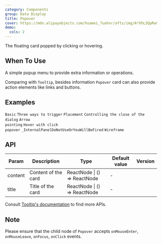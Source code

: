 ```yaml
---
category: Components
group: Data Display
title: Popover
cover: https://mdn.alipayobjects.com/huamei_7uahnr/afts/img/A*XhL3QpRw92kAAAAAAAAAAAAADrJ8AQ/original
demo:
  cols: 2
---
```


The floating card popped by clicking or hovering.

## When To Use

A simple popup menu to provide extra information or operations.

Comparing with `Tooltip`, besides information `Popover` card can also provide action elements like links and buttons.

## Examples

<!-- prettier-ignore -->
<code src="./demo/basic.tsx">Basic</code>
<code src="./demo/triggerType.tsx">Three ways to trigger</code>
<code src="./demo/placement.tsx">Placement</code>
<code src="./demo/control.tsx">Controlling the close of the dialog</code>
<code src="./demo/arrow-point-at-center.tsx">Arrow pointing</code>
<code src="./demo/hover-with-click.tsx">Hover with click popover</code>
<code src="./demo/render-panel.tsx" debug>_InternalPanelDoNotUseOrYouWillBeFired</code>
<code src="./demo/wireframe.tsx" debug>Wireframe</code>

## API

| Param   | Description         | Type                         | Default value | Version |
| ------- | ------------------- | ---------------------------- | ------------- | ------- |
| content | Content of the card | ReactNode \| () => ReactNode | -             |         |
| title   | Title of the card   | ReactNode \| () => ReactNode | -             |         |

Consult [Tooltip's documentation](/components/tooltip/#API) to find more APIs.

## Note

Please ensure that the child node of `Popover` accepts `onMouseEnter`, `onMouseLeave`, `onFocus`, `onClick` events.
